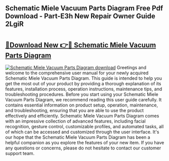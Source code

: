 ## Schematic Miele Vacuum Parts Diagram Free Pdf Download - Part-E3h New Repair Owner Guide 2LgiR

# <h2><a href="http://dfk7vt.blite.top/?on=Schematic+Miele+Vacuum+Parts+Diagram">🔗Download New 👉🔴 Schematic Miele Vacuum Parts Diagram</a></h2>

[![Schematic Miele Vacuum Parts Diagram download](https://i.imgur.com/lujVjoI.png)](http://dfk7vt.blite.top/?on=Schematic+Miele+Vacuum+Parts+Diagram)
Greetings and welcome to the comprehensive user manual for your newly acquired Schematic Miele Vacuum Parts Diagram. This guide is intended to help you get the most out of your product by providing a thorough explanation of its features, installation process, operation instructions, maintenance tips, and troubleshooting procedures. Before you start using your Schematic Miele Vacuum Parts Diagram, we recommend reading this user guide carefully. It contains essential information on product setup, operation, maintenance, and troubleshooting, ensuring that you are able to use the product effectively and efficiently. Schematic Miele Vacuum Parts Diagram comes with an impressive collection of advanced features, including facial recognition, gesture control, customizable profiles, and automated tasks, all of which can be accessed and customized through the user interface. It's our hope that the Schematic Miele Vacuum Parts Diagram has been a helpful companion as you explore the features of your new item. If you have any questions or concerns, please do not hesitate to contact our customer support team.
